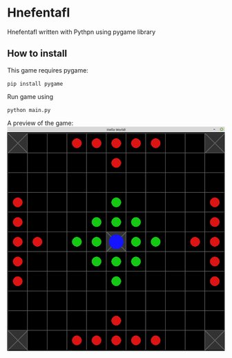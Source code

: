 
# Hnefentafl

Hnefentafl written with Pythpn using pygame library 

## How to install

This game requires pygame:
```
pip install pygame
```
Run game using 

```
python main.py 
```
 A preview of the game:
![Hnefentafl board](/images/hnefentafl%20board.png)




